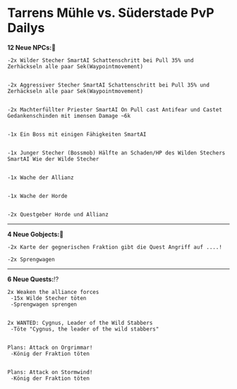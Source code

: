 # Tarrens Mühle vs. Süderstade PvP Dailys


**12 Neue NPCs:**🗿


    -2x Wilder Stecher SmartAI Schattenschritt bei Pull 35% und Zerhäckseln alle paar Sek(Waypointmovement)


    -2x Aggressiver Stecher SmartAI Schattenschritt bei Pull 35% und Zerhäckseln alle paar Sek(Waypointmovement)


    -2x Machterfüllter Priester SmartAI On Pull cast Antifear und Castet Gedankenschinden mit imensen Damage ~6k 


    -1x Ein Boss mit einigen Fähigkeiten SmartAI


    -1x Junger Stecher (Bossmob) Hälfte an Schaden/HP des Wilden Stechers SmartAI Wie der Wilde Stecher


    -1x Wache der Allianz


    -1x Wache der Horde


    -2x Questgeber Horde und Allianz
    
----------------------------------------------------
**4 Neue Gobjects:**🧱


    -2x Karte der gegnerischen Fraktion gibt die Quest Angriff auf ....!

    -2x Sprengwagen


----------------------------------------------------
**6 Neue Quests:**⁉️

    2x Weaken the alliance forces
     -15x Wilde Stecher töten
     -Sprengwagen sprengen


    2x WANTED: Cygnus, Leader of the Wild Stabbers
     -Töte "Cygnus, the leader of the wild stabbers"


    Plans: Attack on Orgrimmar!
     -König der Fraktion töten


    Plans: Attack on Stormwind!
     -König der Fraktion töten
